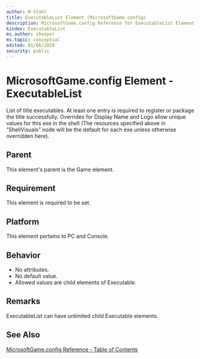 ```yaml
---
author: M-Stahl
title: ExecutableList Element (MicrosoftGame.config)
description: MicrosoftGame.config Reference for ExecutableList Element.
kindex: ExecutableList
ms.author: zhooper
ms.topic: conceptual
edited: 01/06/2020
security: public
---
```


# MicrosoftGame.config Element - ExecutableList

List of title executables. At least one entry is required to register or package the title successfully. Overrides for Display Name and Logo allow unique values for this exe in the shell (The resources specified above in “ShellVisuals” node will be the default for each exe unless otherwise overridden here).

## Parent
This element's parent is the Game element.

## Requirement
This element is required to be set.

## Platform
This element pertains to PC and Console.

## Behavior
* No attributes.
* No default value.
* Allowed values are child elements of Executable.

## Remarks
ExecutableList can have unlimited child Executable elements.

## See Also
[MicrosoftGame.config Reference - Table of Contents](gc-microsoftgameconfig-toc.md)  